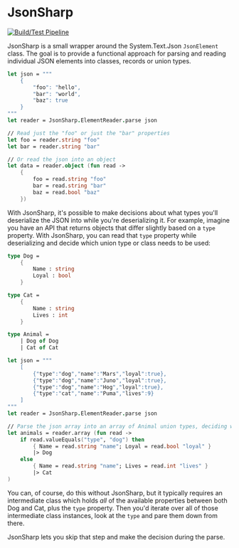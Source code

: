 # JsonSharp

[![Build/Test Pipeline](https://github.com/nozzlegear/jsonsharp/actions/workflows/ci.yml/badge.svg)](https://github.com/nozzlegear/jsonsharp/actions/workflows/ci.yml)

JsonSharp is a small wrapper around the System.Text.Json `JsonElement` class. The goal is to provide a functional approach for parsing and reading individual JSON elements into classes, records or union types. 

```fs
let json = """
    {
        "foo": "hello",
        "bar": "world",
        "baz": true
    }
"""
let reader = JsonSharp.ElementReader.parse json

// Read just the "foo" or just the "bar" properties 
let foo = reader.string "foo"
let bar = reader.string "bar"

// Or read the json into an object
let data = reader.object (fun read ->
    {
        foo = read.string "foo"
        bar = read.string "bar"
        baz = read.bool "baz"
    })
```

With JsonSharp, it's possible to make decisions about what types you'll deserialize the JSON into while you're deserializing it. For example, imagine you have an API that returns objects that differ slightly based on a `type` property. With JsonSharp, you can read that `type` property while deserializing and decide which union type or class needs to be used: 

```fs
type Dog = 
    { 
        Name : string
        Loyal : bool
    }

type Cat = 
    {
        Name : string
        Lives : int
    }

type Animal = 
    | Dog of Dog
    | Cat of Cat

let json = """
    [
        {"type":"dog","name":"Mars","loyal":true},
        {"type":"dog","name":"Juno","loyal":true},
        {"type":"dog","name":"Hog","loyal":true},
        {"type":"cat","name":"Puma","lives":9}
    ]
"""
let reader = JsonSharp.ElementReader.parse json

// Parse the json array into an array of Animal union types, deciding which animal type based on the "type" property
let animals = reader.array (fun read ->
    if read.valueEquals("type", "dog") then
        { Name = read.string "name"; Loyal = read.bool "loyal" }
        |> Dog
    else
        { Name = read.string "name"; Lives = read.int "lives" }
        |> Cat
)
```

You can, of course, do this without JsonSharp, but it typically requires an intermediate class which holds _all_ of the available properties between both Dog and Cat, plus the `type` property. Then you'd iterate over all of those intermediate class instances, look at the `type` and pare them down from there. 

JsonSharp lets you skip that step and make the decision during the parse.
